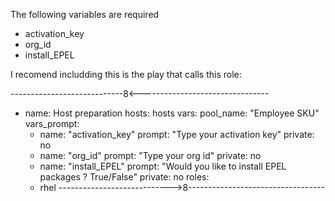 The following variables are required
- activation_key
- org_id
- install_EPEL

I recomend includding this is the play that calls this role:

----------------------------8<--------------------------------
- name: Host preparation
  hosts: hosts
  vars:
    pool_name: "Employee SKU"
  vars_prompt:
    - name: "activation_key"
      prompt: "Type your activation key"
      private: no
    - name: "org_id"
      prompt: "Type your org id"
      private: no
    - name: "install_EPEL"
      prompt: "Would you like to install EPEL packages ? True/False"
      private: no
  roles:
    - rhel
---------------------------->8----------------------------------
